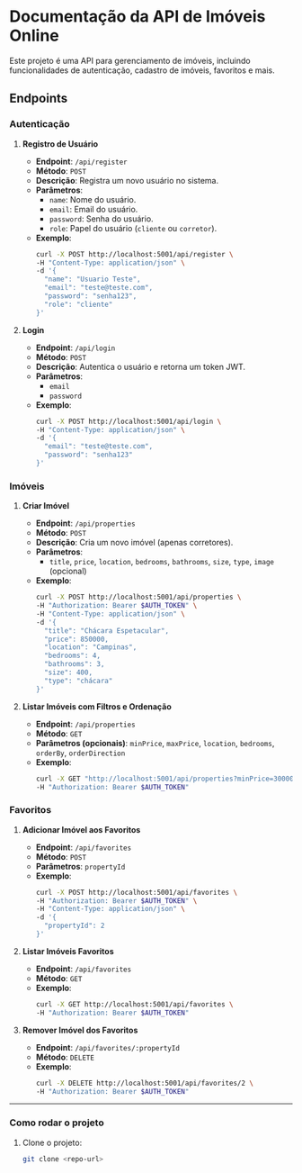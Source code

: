 # Documentação da API de Imóveis Online

Este projeto é uma API para gerenciamento de imóveis, incluindo funcionalidades de autenticação, cadastro de imóveis, favoritos e mais.

## Endpoints

### Autenticação

1. **Registro de Usuário**
   - **Endpoint**: `/api/register`
   - **Método**: `POST`
   - **Descrição**: Registra um novo usuário no sistema.
   - **Parâmetros**:
     - `name`: Nome do usuário.
     - `email`: Email do usuário.
     - `password`: Senha do usuário.
     - `role`: Papel do usuário (`cliente` ou `corretor`).
   - **Exemplo**:
     ```bash
     curl -X POST http://localhost:5001/api/register \
     -H "Content-Type: application/json" \
     -d '{
       "name": "Usuario Teste",
       "email": "teste@teste.com",
       "password": "senha123",
       "role": "cliente"
     }'
     ```

2. **Login**
   - **Endpoint**: `/api/login`
   - **Método**: `POST`
   - **Descrição**: Autentica o usuário e retorna um token JWT.
   - **Parâmetros**:
     - `email`
     - `password`
   - **Exemplo**:
     ```bash
     curl -X POST http://localhost:5001/api/login \
     -H "Content-Type: application/json" \
     -d '{
       "email": "teste@teste.com",
       "password": "senha123"
     }'
     ```

### Imóveis

1. **Criar Imóvel**
   - **Endpoint**: `/api/properties`
   - **Método**: `POST`
   - **Descrição**: Cria um novo imóvel (apenas corretores).
   - **Parâmetros**:
     - `title`, `price`, `location`, `bedrooms`, `bathrooms`, `size`, `type`, `image` (opcional)
   - **Exemplo**:
     ```bash
     curl -X POST http://localhost:5001/api/properties \
     -H "Authorization: Bearer $AUTH_TOKEN" \
     -H "Content-Type: application/json" \
     -d '{
       "title": "Chácara Espetacular",
       "price": 850000,
       "location": "Campinas",
       "bedrooms": 4,
       "bathrooms": 3,
       "size": 400,
       "type": "chácara"
     }'
     ```

2. **Listar Imóveis com Filtros e Ordenação**
   - **Endpoint**: `/api/properties`
   - **Método**: `GET`
   - **Parâmetros (opcionais)**: `minPrice`, `maxPrice`, `location`, `bedrooms`, `orderBy`, `orderDirection`
   - **Exemplo**:
     ```bash
     curl -X GET "http://localhost:5001/api/properties?minPrice=300000&maxPrice=1000000&orderBy=price&orderDirection=ASC" \
     -H "Authorization: Bearer $AUTH_TOKEN"
     ```

### Favoritos

1. **Adicionar Imóvel aos Favoritos**
   - **Endpoint**: `/api/favorites`
   - **Método**: `POST`
   - **Parâmetros**: `propertyId`
   - **Exemplo**:
     ```bash
     curl -X POST http://localhost:5001/api/favorites \
     -H "Authorization: Bearer $AUTH_TOKEN" \
     -H "Content-Type: application/json" \
     -d '{
       "propertyId": 2
     }'
     ```

2. **Listar Imóveis Favoritos**
   - **Endpoint**: `/api/favorites`
   - **Método**: `GET`
   - **Exemplo**:
     ```bash
     curl -X GET http://localhost:5001/api/favorites \
     -H "Authorization: Bearer $AUTH_TOKEN"
     ```

3. **Remover Imóvel dos Favoritos**
   - **Endpoint**: `/api/favorites/:propertyId`
   - **Método**: `DELETE`
   - **Exemplo**:
     ```bash
     curl -X DELETE http://localhost:5001/api/favorites/2 \
     -H "Authorization: Bearer $AUTH_TOKEN"
     ```

---

### Como rodar o projeto

1. Clone o projeto:
   ```bash
   git clone <repo-url>